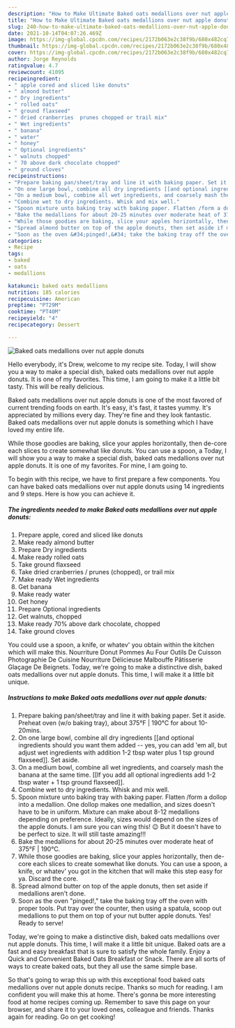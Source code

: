 ```yaml
---
description: "How to Make Ultimate Baked oats medallions over nut apple donuts"
title: "How to Make Ultimate Baked oats medallions over nut apple donuts"
slug: 240-how-to-make-ultimate-baked-oats-medallions-over-nut-apple-donuts
date: 2021-10-14T04:07:26.469Z
image: https://img-global.cpcdn.com/recipes/2172b063e2c38f9b/680x482cq70/baked-oats-medallions-over-nut-apple-donuts-recipe-main-photo.jpg
thumbnail: https://img-global.cpcdn.com/recipes/2172b063e2c38f9b/680x482cq70/baked-oats-medallions-over-nut-apple-donuts-recipe-main-photo.jpg
cover: https://img-global.cpcdn.com/recipes/2172b063e2c38f9b/680x482cq70/baked-oats-medallions-over-nut-apple-donuts-recipe-main-photo.jpg
author: Jorge Reynolds
ratingvalue: 4.7
reviewcount: 41095
recipeingredient:
- " apple cored and sliced like donuts"
- " almond butter"
- " Dry ingredients"
- " rolled oats"
- " ground flaxseed"
- " dried cranberries  prunes chopped or trail mix"
- " Wet ingredients"
- " banana"
- " water"
- " honey"
- " Optional ingredients"
- " walnuts chopped"
- " 70 above dark chocolate chopped"
- " ground cloves"
recipeinstructions:
- "Prepare baking pan/sheet/tray and line it with baking paper. Set it aside. Preheat oven (w/o baking tray), about 375°F | 190°C for about 10-20mins."
- "On one large bowl, combine all dry ingredients [[and optional ingredients should you want them added -- yes, you can add &#39;em all, but adjust wet ingredients with addition 1-2 tbsp water plus 1 tsp ground flaxseed]]. Set aside."
- "On a medium bowl, combine all wet ingredients, and coarsely mash the banana at the same time. [[If you add all optional ingredients add 1-2 tbsp water + 1 tsp ground flaxseed]]."
- "Combine wet to dry ingredients. Whisk and mix well."
- "Spoon mixture unto baking tray with baking paper. Flatten /form a dollop into a medallion. One dollop makes one medallion, and sizes doesn&#39;t have to be in uniform. Mixture can make about 8-12 medallions depending on preference. Ideally, sizes would depend on the sizes of the apple donuts. I am sure you can wing this! 😉 But it doesn&#39;t have to be perfect to size. It will still taste amazing!!!"
- "Bake the medallions for about 20-25 minutes over moderate heat of 375°F | 190°C."
- "While those goodies are baking, slice your apples horizontally, then de-core each slices to create somewhat like donuts. You can use a spoon, a knife, or whatev&#39; you got in the kitchen that will make this step easy for ya. Discard the core."
- "Spread almond butter on top of the apple donuts, then set aside if medallions aren&#39;t done."
- "Soon as the oven &#34;pinged!,&#34; take the baking tray off the oven with proper tools. Put tray over the counter, then using a spatula, scoop out medallions to put them on top of your nut butter apple donuts. Yes! Ready to serve!"
categories:
- Recipe
tags:
- baked
- oats
- medallions

katakunci: baked oats medallions 
nutrition: 185 calories
recipecuisine: American
preptime: "PT29M"
cooktime: "PT40M"
recipeyield: "4"
recipecategory: Dessert

---
```



![Baked oats medallions over nut apple donuts](https://img-global.cpcdn.com/recipes/2172b063e2c38f9b/680x482cq70/baked-oats-medallions-over-nut-apple-donuts-recipe-main-photo.jpg)

Hello everybody, it's Drew, welcome to my recipe site. Today, I will show you a way to make a special dish, baked oats medallions over nut apple donuts. It is one of my favorites. This time, I am going to make it a little bit tasty. This will be really delicious.

Baked oats medallions over nut apple donuts is one of the most favored of current trending foods on earth. It's easy, it's fast, it tastes yummy. It's appreciated by millions every day. They're fine and they look fantastic. Baked oats medallions over nut apple donuts is something which I have loved my entire life.

While those goodies are baking, slice your apples horizontally, then de-core each slices to create somewhat like donuts. You can use a spoon, a Today, I will show you a way to make a special dish, baked oats medallions over nut apple donuts. It is one of my favorites. For mine, I am going to.


To begin with this recipe, we have to first prepare a few components. You can have baked oats medallions over nut apple donuts using 14 ingredients and 9 steps. Here is how you can achieve it.

<!--inarticleads1-->

##### The ingredients needed to make Baked oats medallions over nut apple donuts:

1. Prepare  apple, cored and sliced like donuts
1. Make ready  almond butter
1. Prepare  Dry ingredients
1. Make ready  rolled oats
1. Take  ground flaxseed
1. Take  dried cranberries / prunes (chopped), or trail mix
1. Make ready  Wet ingredients
1. Get  banana
1. Make ready  water
1. Get  honey
1. Prepare  Optional ingredients
1. Get  walnuts, chopped
1. Make ready  70% above dark chocolate, chopped
1. Take  ground cloves


You could use a spoon, a knife, or whatev&#39; you obtain within the kitchen which will make this. Nourriture Donut Pommes Au Four Outils De Cuisson Photographie De Cuisine Nourriture Délicieuse Malbouffe Pâtisserie Glaçage De Beignets. Today, we&#39;re going to make a distinctive dish, baked oats medallions over nut apple donuts. This time, I will make it a little bit unique. 

<!--inarticleads2-->

##### Instructions to make Baked oats medallions over nut apple donuts:

1. Prepare baking pan/sheet/tray and line it with baking paper. Set it aside. Preheat oven (w/o baking tray), about 375°F | 190°C for about 10-20mins.
1. On one large bowl, combine all dry ingredients [[and optional ingredients should you want them added -- yes, you can add &#39;em all, but adjust wet ingredients with addition 1-2 tbsp water plus 1 tsp ground flaxseed]]. Set aside.
1. On a medium bowl, combine all wet ingredients, and coarsely mash the banana at the same time. [[If you add all optional ingredients add 1-2 tbsp water + 1 tsp ground flaxseed]].
1. Combine wet to dry ingredients. Whisk and mix well.
1. Spoon mixture unto baking tray with baking paper. Flatten /form a dollop into a medallion. One dollop makes one medallion, and sizes doesn&#39;t have to be in uniform. Mixture can make about 8-12 medallions depending on preference. Ideally, sizes would depend on the sizes of the apple donuts. I am sure you can wing this! 😉 But it doesn&#39;t have to be perfect to size. It will still taste amazing!!!
1. Bake the medallions for about 20-25 minutes over moderate heat of 375°F | 190°C.
1. While those goodies are baking, slice your apples horizontally, then de-core each slices to create somewhat like donuts. You can use a spoon, a knife, or whatev&#39; you got in the kitchen that will make this step easy for ya. Discard the core.
1. Spread almond butter on top of the apple donuts, then set aside if medallions aren&#39;t done.
1. Soon as the oven &#34;pinged!,&#34; take the baking tray off the oven with proper tools. Put tray over the counter, then using a spatula, scoop out medallions to put them on top of your nut butter apple donuts. Yes! Ready to serve!


Today, we&#39;re going to make a distinctive dish, baked oats medallions over nut apple donuts. This time, I will make it a little bit unique. Baked oats are a fast and easy breakfast that is sure to satisfy the whole family. Enjoy a Quick and Convenient Baked Oats Breakfast or Snack. There are all sorts of ways to create baked oats, but they all use the same simple base. 

So that's going to wrap this up with this exceptional food baked oats medallions over nut apple donuts recipe. Thanks so much for reading. I am confident you will make this at home. There's gonna be more interesting food at home recipes coming up. Remember to save this page on your browser, and share it to your loved ones, colleague and friends. Thanks again for reading. Go on get cooking!
